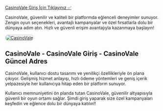 <a href="http://www.redly.vip/3A5tsFl">CasinoVale Giriş İçin Tıklayınız ✅</a>  
<p>CasinoVale, güvenilir ve kaliteli bir platformda eğlenceli deneyimler sunuyor. Zengin oyun seçenekleri, avantajlı kampanyalar ve özel fırsatlarla dolu bir dünyaya adım atın. Hızlı ve güvenli erişim avantajıyla kazanmaya başlayın!</p>  

<a href="http://www.redly.vip/3A5tsFl" title="CasinoVale">
    <img src="https://i.ibb.co/MkY55wf/photo-2025-01-15-16-52-46.jpg" alt="CasinoVale" style="max-width: 100%; border: 2px solid #ddd; border-radius: 10px;">
</a>

<h2>CasinoVale - CasinoVale Giriş - CasinoVale Güncel Adres</h2>
<p>CasinoVale, kullanıcı dostu tasarımı ve yenilikçi özellikleriyle ön plana çıkıyor. Gelişmiş hizmet anlayışı, hızlı ödeme yöntemleri ve geniş içerik yelpazesiyle her kullanıcıya hitap eden bir platform sunuyor.</p>  

<p>Kullanıcı memnuniyetini ön planda tutan CasinoVale, güvenilir altyapısıyla güvenli bir oyun ortamı sağlar. Şimdi giriş yaparak size özel kampanyaları keşfedin ve eğlence dolu bir dünyaya katılın!!</p>
